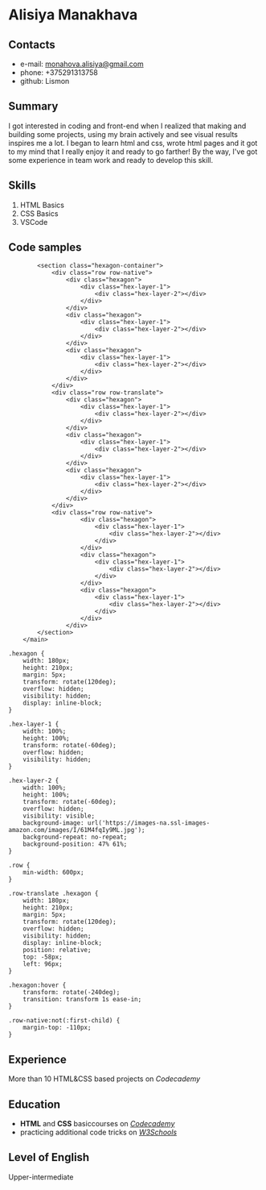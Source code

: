# Alisiya Manakhava #
## Contacts
* e-mail: monahova.alisiya@gmail.com
* phone: +375291313758
* github: Lismon
## Summary
I got interested in coding and front-end when I realized that making and building some projects, using my brain actively and see visual results inspires me a lot. I began to learn html and css, wrote html pages and it got to my mind that I really enjoy it and ready to go farther! By the way, I've got some experience in team work and ready to develop this skill.
## Skills
1. HTML Basics
2. CSS Basics
3. VSCode
## Code samples
``` <main>
        <section class="hexagon-container">
            <div class="row row-native">
                <div class="hexagon">
                    <div class="hex-layer-1">
                        <div class="hex-layer-2"></div>
                    </div>
                </div>
                <div class="hexagon">
                    <div class="hex-layer-1">
                        <div class="hex-layer-2"></div>
                    </div>
                </div>
                <div class="hexagon">
                    <div class="hex-layer-1">
                        <div class="hex-layer-2"></div>
                    </div>
                </div>
            </div>
            <div class="row row-translate">
                <div class="hexagon">
                    <div class="hex-layer-1">
                        <div class="hex-layer-2"></div>
                    </div>
                </div>
                <div class="hexagon">
                    <div class="hex-layer-1">
                        <div class="hex-layer-2"></div>
                    </div>
                </div>
                <div class="hexagon">
                    <div class="hex-layer-1">
                        <div class="hex-layer-2"></div>
                    </div>
                </div>
            </div>
            <div class="row row-native">
                    <div class="hexagon">
                        <div class="hex-layer-1">
                            <div class="hex-layer-2"></div>
                        </div>
                    </div>
                    <div class="hexagon">
                        <div class="hex-layer-1">
                            <div class="hex-layer-2"></div>
                        </div>
                    </div>
                    <div class="hexagon">
                        <div class="hex-layer-1">
                            <div class="hex-layer-2"></div>
                        </div>
                    </div>
                </div>
        </section>
    </main>

.hexagon {
    width: 180px;
    height: 210px;
    margin: 5px;
    transform: rotate(120deg);
    overflow: hidden;
    visibility: hidden;
    display: inline-block;
}

.hex-layer-1 {
    width: 100%;
    height: 100%;
    transform: rotate(-60deg);
    overflow: hidden;
    visibility: hidden;
}

.hex-layer-2 {
    width: 100%;
    height: 100%;
    transform: rotate(-60deg);
    overflow: hidden;
    visibility: visible;
    background-image: url('https://images-na.ssl-images-amazon.com/images/I/61M4fqIy9ML.jpg');
    background-repeat: no-repeat;
    background-position: 47% 61%;
}

.row {
    min-width: 600px;
}

.row-translate .hexagon {
    width: 180px;
    height: 210px;
    margin: 5px;
    transform: rotate(120deg);
    overflow: hidden;
    visibility: hidden;
    display: inline-block;
    position: relative;
    top: -58px;
    left: 96px;
}

.hexagon:hover {
    transform: rotate(-240deg);
    transition: transform 1s ease-in;
}

.row-native:not(:first-child) {
    margin-top: -110px;
}
```
## Experience

More than 10 HTML&CSS based projects on _Codecademy_

## Education
+ **HTML** and **CSS** basiccourses on [*Codecademy*](https://www.codecademy.com/)
+ practicing additional code tricks on [*W3Schools*](https://www.w3schools.com/)

## Level of English

Upper-intermediate
